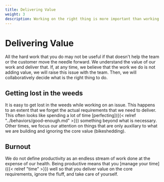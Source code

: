 ```yaml
---
title: Delivering Value
weight: 3
description: Working on the right thing is more important than working hard and long.
---
```


# Delivering Value

All the hard work that you do may not be useful if that doesn't help the team or the customer move the needle forward. We understand the value of our work and deliver that. If, at any time, we believe that the work we do is not adding value, we will raise this issue with the team. Then, we will collaboratively decide what is the right thing to do.

## Getting lost in the weeds

It is easy to get lost in the weeds while working on an issue. This happens to an extent that we forget the actual requirements that we need to deliver. This often looks like spending a lot of time [perfecting]({{< relref "../behaviors/good-enough.md" >}}) something beyond what is necessary. Other times, we focus our attention on things that are only auxiliary to what we are building and ignoring the core value (bikeshedding).

## Burnout

We do not define productivity as an endless stream of work done at the expense of our health. Being productive means that you [manage your time]({{< relref "time" >}}) well so that you deliver value on the core requirements, ignore the fluff, and take care of yourself.
